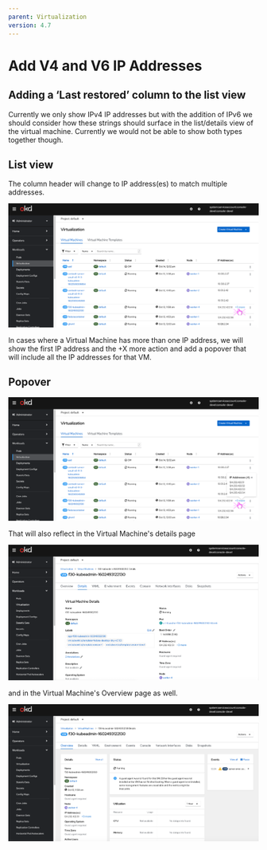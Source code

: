 ```yaml
---
parent: Virtualization
version: 4.7
---
```

# Add V4 and V6 IP Addresses

## Adding a ‘Last restored’ column to the list view

Currently we only show IPv4 IP addresses but with the addition of IPv6 we should consider how these strings should surface in the list/details view of the virtual machine.
Currently we would not be able to show both types together though.

## List view

The column header will change to IP address(es) to match multiple addresses.

![List view](img/VM-list.png)

In cases where a Virtual Machine has more than one IP address, we will show the first IP address and the +X more action and add a popover that will include all the IP addresses for that VM.

## Popover

![Popover](img/VM-list-long-IP-list.png)

That will also reflect in the Virtual Machine's details page

![VM Details page](img/VM-details.png)

and in the Virtual Machine's Overview page as well.

![VM Overview page](img/VM-overview.png)
